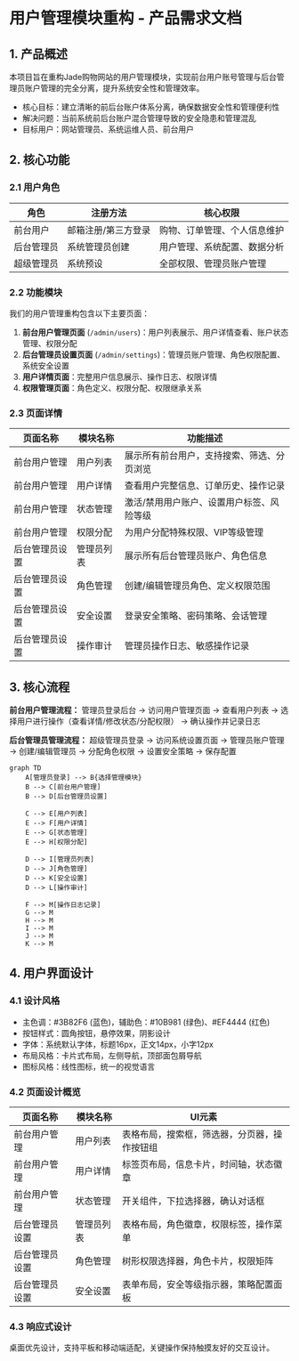 # 用户管理模块重构 - 产品需求文档

## 1. 产品概述

本项目旨在重构Jade购物网站的用户管理模块，实现前台用户账号管理与后台管理员账户管理的完全分离，提升系统安全性和管理效率。

- 核心目标：建立清晰的前后台账户体系分离，确保数据安全性和管理便利性
- 解决问题：当前系统前后台账户混合管理导致的安全隐患和管理混乱
- 目标用户：网站管理员、系统运维人员、前台用户

## 2. 核心功能

### 2.1 用户角色

| 角色 | 注册方法 | 核心权限 |
|------|---------|----------|
| 前台用户 | 邮箱注册/第三方登录 | 购物、订单管理、个人信息维护 |
| 后台管理员 | 系统管理员创建 | 用户管理、系统配置、数据分析 |
| 超级管理员 | 系统预设 | 全部权限、管理员账户管理 |

### 2.2 功能模块

我们的用户管理重构包含以下主要页面：

1. **前台用户管理页面** (`/admin/users`)：用户列表展示、用户详情查看、账户状态管理、权限分配
2. **后台管理员设置页面** (`/admin/settings`)：管理员账户管理、角色权限配置、系统安全设置
3. **用户详情页面**：完整用户信息展示、操作日志、权限详情
4. **权限管理页面**：角色定义、权限分配、权限继承关系

### 2.3 页面详情

| 页面名称 | 模块名称 | 功能描述 |
|----------|----------|----------|
| 前台用户管理 | 用户列表 | 展示所有前台用户，支持搜索、筛选、分页浏览 |
| 前台用户管理 | 用户详情 | 查看用户完整信息、订单历史、操作记录 |
| 前台用户管理 | 状态管理 | 激活/禁用用户账户、设置用户标签、风险等级 |
| 前台用户管理 | 权限分配 | 为用户分配特殊权限、VIP等级管理 |
| 后台管理员设置 | 管理员列表 | 展示所有后台管理员账户、角色信息 |
| 后台管理员设置 | 角色管理 | 创建/编辑管理员角色、定义权限范围 |
| 后台管理员设置 | 安全设置 | 登录安全策略、密码策略、会话管理 |
| 后台管理员设置 | 操作审计 | 管理员操作日志、敏感操作记录 |

## 3. 核心流程

**前台用户管理流程：**
管理员登录后台 → 访问用户管理页面 → 查看用户列表 → 选择用户进行操作（查看详情/修改状态/分配权限） → 确认操作并记录日志

**后台管理员管理流程：**
超级管理员登录 → 访问系统设置页面 → 管理员账户管理 → 创建/编辑管理员 → 分配角色权限 → 设置安全策略 → 保存配置

```mermaid
graph TD
    A[管理员登录] --> B{选择管理模块}
    B --> C[前台用户管理]
    B --> D[后台管理员设置]
    
    C --> E[用户列表]
    E --> F[用户详情]
    E --> G[状态管理]
    E --> H[权限分配]
    
    D --> I[管理员列表]
    D --> J[角色管理]
    D --> K[安全设置]
    D --> L[操作审计]
    
    F --> M[操作日志记录]
    G --> M
    H --> M
    I --> M
    J --> M
    K --> M
```

## 4. 用户界面设计

### 4.1 设计风格

- 主色调：#3B82F6 (蓝色)，辅助色：#10B981 (绿色)、#EF4444 (红色)
- 按钮样式：圆角按钮，悬停效果，阴影设计
- 字体：系统默认字体，标题16px，正文14px，小字12px
- 布局风格：卡片式布局，左侧导航，顶部面包屑导航
- 图标风格：线性图标，统一的视觉语言

### 4.2 页面设计概览

| 页面名称 | 模块名称 | UI元素 |
|----------|----------|---------|
| 前台用户管理 | 用户列表 | 表格布局，搜索框，筛选器，分页器，操作按钮组 |
| 前台用户管理 | 用户详情 | 标签页布局，信息卡片，时间轴，状态徽章 |
| 前台用户管理 | 状态管理 | 开关组件，下拉选择器，确认对话框 |
| 后台管理员设置 | 管理员列表 | 表格布局，角色徽章，权限标签，操作菜单 |
| 后台管理员设置 | 角色管理 | 树形权限选择器，角色卡片，权限矩阵 |
| 后台管理员设置 | 安全设置 | 表单布局，安全等级指示器，策略配置面板 |

### 4.3 响应式设计

桌面优先设计，支持平板和移动端适配，关键操作保持触摸友好的交互设计。
